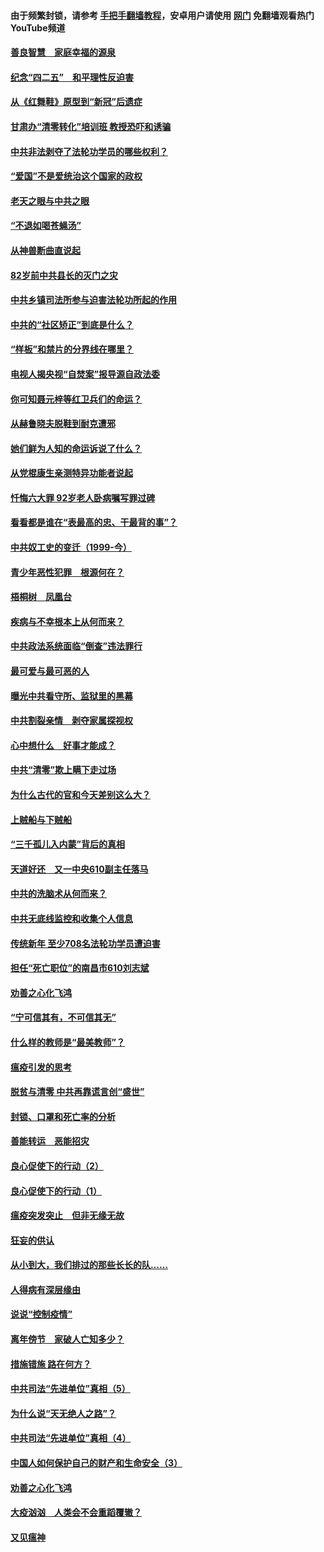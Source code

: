 #### 由于频繁封锁，请参考 [手把手翻墙教程](https://github.com/gfw-breaker/guides/wiki/)，安卓用户请使用 [网门](https://github.com/gfw-breaker/nogfw/blob/master/dl.md?t=04250401) 免翻墙观看热门YouTube频道 

#### [善良智慧　家庭幸福的源泉](../pages/19/423632.md?t=04250401) 

#### [纪念“四二五”　和平理性反迫害](../pages/19/423660.md?t=04250401) 

#### [从《红舞鞋》原型到“新冠”后遗症](../pages/19/423509.md?t=04250401) 

#### [甘肃办“清零转化”培训班 教授恐吓和诱骗](../pages/19/423498.md?t=04250401) 

#### [中共非法剥夺了法轮功学员的哪些权利？](../pages/19/423392.md?t=04250401) 

#### [“爱国”不是爱统治这个国家的政权](../pages/19/423029.md?t=04250401) 

#### [老天之眼与中共之眼](../pages/19/423378.md?t=04250401) 

#### [“不退如喝苍蝇汤”](../pages/19/423287.md?t=04250401) 

#### [从神兽断曲直说起](../pages/19/423201.md?t=04250401) 

#### [82岁前中共县长的灭门之灾](../pages/19/423055.md?t=04250401) 

#### [中共乡镇司法所参与迫害法轮功所起的作用](../pages/19/423064.md?t=04250401) 

#### [中共的“社区矫正”到底是什么？](../pages/19/422870.md?t=04250401) 

#### [“样板”和禁片的分界线在哪里？](../pages/19/422704.md?t=04250401) 

#### [电视人揭央视“自焚案”报导源自政法委](../pages/19/422770.md?t=04250401) 

#### [你可知聂元梓等红卫兵们的命运？](../pages/19/422848.md?t=04250401) 

#### [从赫鲁晓夫脱鞋到耐克遭邪](../pages/19/422826.md?t=04250401) 

#### [她们鲜为人知的命运诉说了什么？](../pages/19/422754.md?t=04250401) 

#### [从党棍康生亲测特异功能者说起](../pages/19/422657.md?t=04250401) 

#### [忏悔六大罪 92岁老人卧病嘱写罪过碑](../pages/19/422750.md?t=04250401) 

#### [看看都是谁在“表最高的忠、干最背的事”？](../pages/19/422703.md?t=04250401) 

#### [中共奴工史的变迁（1999-今）](../pages/19/422656.md?t=04250401) 

#### [青少年恶性犯罪　根源何在？](../pages/19/422449.md?t=04250401) 

#### [梧桐树　凤凰台](../pages/19/422442.md?t=04250401) 

#### [疾病与不幸根本上从何而来？](../pages/19/422438.md?t=04250401) 

#### [中共政法系统面临“倒查”违法罪行](../pages/19/422497.md?t=04250401) 

#### [最可爱与最可恶的人](../pages/19/422448.md?t=04250401) 

#### [曝光中共看守所、监狱里的黑幕](../pages/19/422390.md?t=04250401) 

#### [中共割裂亲情　剥夺家属探视权](../pages/19/422364.md?t=04250401) 

#### [心中想什么　好事才能成？](../pages/19/422318.md?t=04250401) 

#### [中共“清零”欺上瞒下走过场](../pages/19/422306.md?t=04250401) 

#### [为什么古代的官和今天差别这么大？](../pages/19/422228.md?t=04250401) 

#### [上贼船与下贼船](../pages/19/422276.md?t=04250401) 

#### [“三千孤儿入内蒙”背后的真相](../pages/19/422229.md?t=04250401) 

#### [天道好还　又一中央610副主任落马](../pages/19/422155.md?t=04250401) 

#### [中共的洗脑术从何而来？](../pages/19/422154.md?t=04250401) 

#### [中共无底线监控和收集个人信息](../pages/19/422039.md?t=04250401) 

#### [传统新年 至少708名法轮功学员遭迫害](../pages/19/421946.md?t=04250401) 

#### [担任“死亡职位”的南昌市610刘志斌](../pages/19/421957.md?t=04250401) 

#### [劝善之心化飞鸿](../pages/19/421164.md?t=04250401) 

#### [“宁可信其有，不可信其无”](../pages/19/421691.md?t=04250401) 

#### [什么样的教师是“最美教师”？](../pages/19/421755.md?t=04250401) 

#### [瘟疫引发的思考](../pages/19/421594.md?t=04250401) 

#### [脱贫与清零 中共再靠谎言创“盛世”](../pages/19/421590.md?t=04250401) 

#### [封锁、口罩和死亡率的分析](../pages/19/421495.md?t=04250401) 

#### [善能转运　恶能招灾](../pages/19/421334.md?t=04250401) 

#### [良心促使下的行动（2）](../pages/19/421361.md?t=04250401) 

#### [良心促使下的行动（1）](../pages/19/421302.md?t=04250401) 

#### [瘟疫突发突止　但非无缘无故](../pages/19/421281.md?t=04250401) 

#### [狂妄的供认](../pages/19/421199.md?t=04250401) 

#### [从小到大，我们排过的那些长长的队……](../pages/19/421243.md?t=04250401) 

#### [人得病有深层缘由](../pages/19/420864.md?t=04250401) 

#### [说说“控制疫情”](../pages/19/420831.md?t=04250401) 

#### [离年傍节　家破人亡知多少？](../pages/19/420563.md?t=04250401) 

#### [措施错施  路在何方？](../pages/19/420076.md?t=04250401) 

#### [中共司法“先进单位”真相（5）](../pages/19/419453.md?t=04250401) 

#### [为什么说“天无绝人之路”？](../pages/19/419618.md?t=04250401) 

#### [中共司法“先进单位”真相（4）](../pages/19/419452.md?t=04250401) 

#### [中国人如何保护自己的财产和生命安全（3）](../pages/19/419405.md?t=04250401) 

#### [劝善之心化飞鸿](../pages/19/418758.md?t=04250401) 

#### [大疫汹汹　人类会不会重蹈覆辙？](../pages/19/419691.md?t=04250401) 

#### [又见瘟神](../pages/19/419225.md?t=04250401) 

